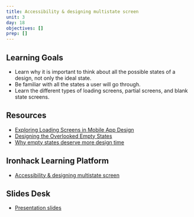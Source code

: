 ```yaml
---
title: Accessibility & designing multistate screen
unit: 3
day: 18
objectives: []
prep: []
---
```

Learning Goals
--------------
- Learn why it is important to think about all the possible states of a design, not only the ideal state.
- Be familiar with all the states a user will go through.
- Learn the different types of loading screens, partial screens, and blank state screens.

Resources
---------

- [Exploring Loading Screens in Mobile App Design](https://1stwebdesigner.com/loading-screens-mobile-app-design/)
- [Designing the Overlooked Empty States](https://www.uxpin.com/studio/blog/ux-best-practices-designing-the-overlooked-empty-states/)
- [Why empty states deserve more design time](https://www.invisionapp.com/inside-design/why-empty-states-deserve-more-design-time/)

Ironhack Learning Platform
--------------------------

- [Accessibility & designing multistate screen](http://learn.ironhack.com/#/learning_unit/7077)

Slides Desk
-----------

- [Presentation slides](https://docs.google.com/presentation/d/1NPXLlGADU8x-GfSzvmf0GBZnN2Smiso5nopJkwTHv3U/edit#slide=id.g4123adfa1f_2_50)
